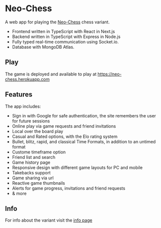 # Neo-Chess
A web app for playing the [Neo-Chess](https://neo-chess.herokuapp.com) chess variant.
* Frontend written in TypeScript with React in Next.js
* Backend written in TypeScript with Express in Node.js
* Fully typed real-time communication using Socket.io.
* Database with MongoDB Atlas.

## Play
The game is deployed and available to play at https://neo-chess.herokuapp.com

## Features
The app includes:
* Sign in with Google for safe authentication, the site remembers the user for future sessions
* Online play via game requests and friend invitations 
* Local over the board play
* Casual and Rated options, with the Elo rating system
* Bullet, blitz, rapid, and classical Time Formats, in addition to an untimed format
* Custome timeframe option
* Friend list and search
* Game history page
* Responsive design with different game layouts for PC and mobile
* Takebacks support
* Game sharing via url
* Reactive game thumbnails
* Alerts for game progress, invitations and friend requests
* & more

## Info
For info about the variant visit the [info page](https://neo-chess.herokuapp.com/info)
